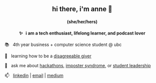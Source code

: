 <h2 align="center"> hi there, i'm anne 👋 </h3>
<h4 align="center"> (she/her/hers) </h5>

<h4 align="center"> ✨ &nbsp; i am a tech enthusiast, lifelong learner, and podcast lover </h5>

📚 &nbsp; 4th year business + computer science student @ ubc

🌱 &nbsp; learning how to be a [disagreeable giver](https://www.ted.com/talks/adam_grant_are_you_a_giver_or_a_taker)

💬 &nbsp; ask me about [hackathons](nwplus.io), [imposter syndrome](https://docs.google.com/presentation/d/1_HxOfAzL44ze9wOAFN8JcJaPgVmpGU8E1rt-OSADn5Y/edit?usp=sharing), or [student leadership](https://medium.com/nwplusubc/people-success-hackathon-success-2a1a3a5c466a)

📫 &nbsp; [linkedin](https://www.linkedin.com/in/anneguo3/) | [email](mailto:anneguo3@gmail.com) | [medium](https://medium.com/@anneguo3)
